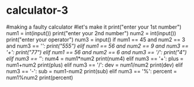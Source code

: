 # calculator-3
 #making a faulty calculator #let's make it print("enter your 1st number") num1 = int(input()) print("enter your 2nd number") num2 = int(input()) print("enter your operator") num3 = input()  if num1 == 45 and num2 == 3 and num3 == '*':     print("555") elif num1 == 56 and num2 == 9 and num3 == '+':     print("77") elif num1 == 56 and num2 == 6 and num3 == '/':     print("4")  elif num3 == '*':     num4 = num1*num2     print(num4)  elif num3 == '+':     plus = num1+num2     print(plus)  elif num3 == '/':     dev = num1/num2     print(dev)  elif num3 == '-':     sub = num1-num2     print(sub)  elif num3 == '%':     percent = num1%num2     print(percent)
